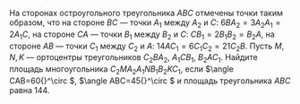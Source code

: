На сторонах остроугольного треугольника $ABC$  отмечены точки таким образом, что на стороне $BC$  — точки ${{A}_{1}}$  между ${{A}_{2}}$ и $C$: $6B{{A}_{2}}=3A_2A_1=2A_1C$, на стороне $CA$ — точки ${{B}_{1}}$ между ${{B}_{2}}$ и $C$: $C{{B}_{1}}=2{{B}_{1}}{{B}_{2}}={{B}_{2}}A$, на стороне $AB$  — точки  ${{C}_{1}}$ между ${{C}_{2}}$ и $A$: $14A{{C}_{1}}=6{{C}_{1}}{{C}_{2}}=21{{C}_{2}}B$. Пусть  $M,N,K$ — ортоцентры треугольников ${{C}_{2}}B{{A}_{2}}$,  ${{A}_{1}}C{{B}_{1}}$,  ${{B}_{2}}A{{C}_{1}}$. Найдите площадь многоугольника ${{C}_{2}}M{{A}_{2}}{{A}_{1}}N{{B}_{1}}{{B}_{2}}K{{C}_{1}}$, если $\angle CAB=60{}^\circ $, $\angle ABC=45{}^\circ $ и площадь треугольника $ABC$  равна 144.